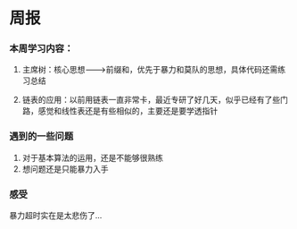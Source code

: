 # 周报

### 本周学习内容：

1. 主席树：核心思想--->前缀和，优先于暴力和莫队的思想，具体代码还需练习总结

2. 链表的应用：以前用链表一直非常卡，最近专研了好几天，似乎已经有了些门路，感觉和线性表还是有些相似的，主要还是要学透指针

### 遇到的一些问题

1. 对于基本算法的运用，还是不能够很熟练
2. 想问题还是只能暴力入手

### 感受

暴力超时实在是太悲伤了...